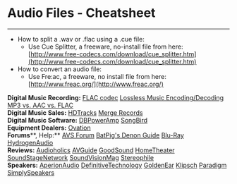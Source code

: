 Audio Files - Cheatsheet
========================

* * *

*   How to split a .wav or .flac using a .cue file:
    *   Use Cue Splitter, a freeware, no-install file from here: [http://www.free-codecs.com/download/cue_splitter.htm](http://www.free-codecs.com/download/cue_splitter.htm)
*   How to convert an audio file:
    *   Use Fre:ac, a freeware, no install file from here: [http://www.freac.org/](http://www.freac.org/)

**Digital Music Recording:** [FLAC codec](http://flac.sourceforge.net) [Lossless Music Encoding/Decoding](http://hafer.net/doku.php?id=lossless_music_encoding) [MP3 vs. AAC vs. FLAC](http://hafer.net/help/mp3_vs_aac_vs_flac.pdf)  
**Digital Music Sales:** [HDTracks](https://www.hdtracks.com/index.php) [Merge Records](http://www.mergerecords.com/store)  
**Digital Music Software:** [DBPowerAmp](http://www.dbpoweramp.com) [SongBird](http://getsongbird.com/product/songbird-desktop.php)  
**Equipment Dealers:** [Ovation](http://www.ovation-av.com/Default.aspx)  
**Forums****, Help:** [AVS Forum](http://www.avsforum.com/avs-vb/index.php) [BatPig's Denon Guide](http://batpigworld.com) [Blu-Ray](http://forum.blu-ray.com) [HydrogenAudio](http://www.hydrogenaudio.org/forums)  
**Reviews:** [Audioholics](http://www.audioholics.com) [AVGuide](http://www.avguide.com) [GoodSound](http://www.goodsound.com) [HomeTheater](http://www.hometheater.com) [SoundStageNetwork](http://www.soundstagenetwork.com) [SoundVisionMag](http://www.soundandvisionmag.com) [Stereophile](http://www.stereophile.com)  
**Speakers:** [AperionAudio](http://www.aperionaudio.com/home.aspx) [DefinitiveTechnology](http://www.definitivetech.com/default.aspx) [GoldenEar](http://www.goldenear.com) [Klipsch](http://www.klipsch.com) [Paradigm](http://www.paradigm.com) [SimplySpeakers](http://www.simplyspeakers.com)
